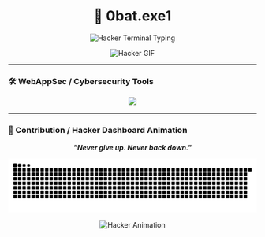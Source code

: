 <h1 align="center">👾 0bat.exe1</h1>

<!-- Hacker terminal tarzı kayan yazılar -->
<p align="center">
  <img src="https://readme-typing-svg.herokuapp.com?font=Fira+Code&size=24&pause=500&color=00FF7F&center=true&vCenter=true&multiline=true&width=700&height=90&lines=$+Initializing+Recon...;>+Scanning+Targets...;>+Loading+Payloads..." alt="Hacker Terminal Typing" />
</p>

<!-- Hacker GIF -->
<p align="center">
  <img src="https://media1.giphy.com/media/xTcnT9ZTRqoaBzvBfC/giphy.gif" width="700" alt="Hacker GIF" />
</p>

---

### 🛠️ WebAppSec / Cybersecurity Tools
<p align="center">
  <img src="https://skillicons.dev/icons?i=burpsuite,sqlmap,nmap,owasp,zap,kali,metasploit,nessus,wireshark,hashcat,aircrack-ng,nikto" />
</p>

---

### 🐍 Contribution / Hacker Dashboard Animation
<p align="center">
  <b><i>"Never give up. Never back down."</i></b>
</p>

<p align="center">
  <img src="https://raw.githubusercontent.com/caerlower/caerlower/output/github-contribution-grid-snake.svg" alt="snake animation" />
</p>

<p align="center">
  <img src="https://media.giphy.com/media/l0HlNQ03J5JxX6lva/giphy.gif" width="600" alt="Hacker Animation" />
</p>

